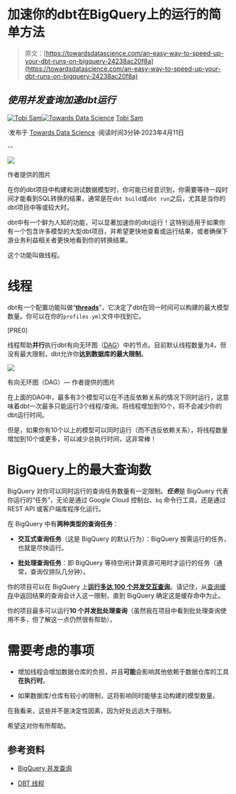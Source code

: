 # 加速你的dbt在BigQuery上的运行的简单方法

> 原文：[https://towardsdatascience.com/an-easy-way-to-speed-up-your-dbt-runs-on-bigquery-24238ac20f8a](https://towardsdatascience.com/an-easy-way-to-speed-up-your-dbt-runs-on-bigquery-24238ac20f8a)

## *使用并发查询加速dbt运行*

[](https://medium.com/@tobisam?source=post_page-----24238ac20f8a--------------------------------)[![Tobi Sam](../Images/daffb5aeec33842e42fd8ad68fc94b72.png)](https://medium.com/@tobisam?source=post_page-----24238ac20f8a--------------------------------)[](https://towardsdatascience.com/?source=post_page-----24238ac20f8a--------------------------------)[![Towards Data Science](../Images/a6ff2676ffcc0c7aad8aaf1d79379785.png)](https://towardsdatascience.com/?source=post_page-----24238ac20f8a--------------------------------) [Tobi Sam](https://medium.com/@tobisam?source=post_page-----24238ac20f8a--------------------------------)

·发布于 [Towards Data Science](https://towardsdatascience.com/?source=post_page-----24238ac20f8a--------------------------------) ·阅读时间3分钟·2023年4月11日

--

![](../Images/dd8787608c94122a0e69e49364a7e974.png)

作者提供的图片

在你的dbt项目中构建和测试数据模型时，你可能已经意识到，你需要等待一段时间才能看到SQL转换的结果，通常是在`dbt build`或`dbt run`之后，尤其是当你的dbt项目中等或较大时。

dbt中有一个鲜为人知的功能，可以显著加速你的dbt运行！这特别适用于如果你有一个包含许多模型的大型dbt项目，并希望更快地查看或运行结果，或者确保下游业务利益相关者更快地看到你的转换结果。

这个功能叫做线程。

# 线程

dbt有一个配置功能叫做“[**threads**](https://docs.getdbt.com/docs/get-started/connection-profiles#understanding-threads)”，它决定了dbt在同一时间可以构建的最大模型数量。你可以在你的`profiles.yml`文件中找到它。

[PRE0]

线程帮助**并行**执行dbt有向无环图（[DAG](https://docs.getdbt.com/terms/dag)）中的节点。目前默认线程数量为4，但没有最大限制，dbt允许你**达到数据库的最大限制**。

![](../Images/a96c8affad68f0f68049dcaa18242904.png)

有向无环图（DAG）— 作者提供的图片

在上面的DAG中，最多有3个模型可以在不违反依赖关系的情况下同时运行，这意味着dbt一次最多只能运行3个线程/查询。将线程增加到10个，将不会减少你的dbt运行时间。

但是，如果你有10个以上的模型可以同时运行（而不违反依赖关系），将线程数量增加到10个或更多，可以减少总执行时间，这非常棒！

# **BigQuery上的最大查询数**

BigQuery 对你可以同时运行的查询任务数量有一定限制。***任务***是 BigQuery 代表你运行的“任务”，无论是通过 Google Cloud 控制台、`bq` 命令行工具，还是通过 REST API 或客户端库程序化运行。

在 BigQuery 中有**两种类型的查询任务**：

+   **交互式查询任务**（这是 BigQuery 的默认行为）：BigQuery 按需运行的任务，也就是尽快运行。

+   **批处理查询任务**：即 BigQuery 等待空闲计算资源可用时才运行的任务（通常，查询仅排队几分钟）。

你的项目可以在 BigQuery 上[**运行多达 100 个并发交互查询**](https://cloud.google.com/bigquery/quotas#concurrent_rate_batch_queries)。请记住，从[查询缓存](https://cloud.google.com/bigquery/docs/cached-results)中返回结果的查询会计入这一限制，直到 BigQuery 确定这是缓存命中为止。

你的项目最多可以运行**10 个并发批处理查询**（虽然我在项目中看到批处理查询使用不多，但了解这一点仍然很有帮助）。

# 需要考虑的事项

+   增加线程会增加数据仓库的负担，并且**可能**会影响其他依赖于数据仓库的工具**在执行时**。

+   如果数据库/仓库有较小的限制，这将影响同时能够主动构建的模型数量。

在我看来，这些并不是决定性因素，因为好处远远大于限制。

希望这对你有所帮助。

## 参考资料

+   [BigQuery 并发查询](https://cloud.google.com/bigquery/quotas#concurrent_rate_batch_queries)

+   [DBT 线程](https://docs.getdbt.com/docs/core/connection-profiles#understanding-threads)
